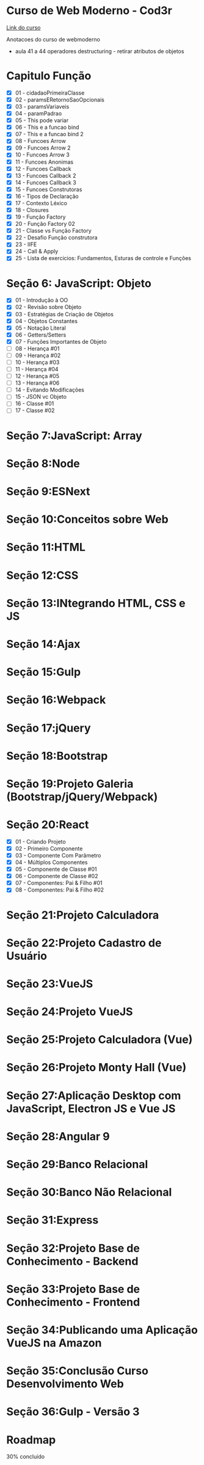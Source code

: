 # Curso de Web Moderno - Cod3r

[Link do curso](https://www.udemy.com/course/curso-web/learn/lecture/18932910?start=0#overview)

Anotacoes do curso de webmoderno

- aula 41 a 44 operadores destructuring - retirar atributos de objetos

# Capitulo Função

- [x] 01 - cidadaoPrimeiraClasse
- [x] 02 - paramsERetornoSaoOpcionais
- [x] 03 - paramsVariaveis
- [x] 04 - paramPadrao
- [x] 05 - This pode variar
- [x] 06 - This e a funcao bind
- [x] 07 - This e a funcao bind 2
- [x] 08 - Funcoes Arrow
- [x] 09 - Funcoes Arrow 2
- [x] 10 - Funcoes Arrow 3
- [x] 11 - Funcoes Anonimas
- [x] 12 - Funcoes Callback
- [x] 13 - Funcoes Callback 2
- [x] 14 - Funcoes Callback 3
- [x] 15 - Funcoes Construtoras
- [x] 16 - Tipos de Declaração
- [x] 17 - Contexto Léxico
- [x] 18 - Closures
- [x] 19 - Função Factory
- [x] 20 - Função Factory 02
- [x] 21 - Classe vs Função Factory
- [x] 22 - Desafio Função construtora
- [x] 23 - IIFE
- [x] 24 - Call & Apply
- [x] 25 - Lista de exercicios: Fundamentos, Esturas de controle e Funções

# Seção 6: JavaScript: Objeto

- [x] 01 - Introdução à OO
- [x] 02 - Revisão sobre Objeto
- [x] 03 - Estratégias de Criação de Objetos
- [x] 04 - Objetos Constantes
- [x] 05 - Notação Literal
- [x] 06 - Getters/Setters
- [x] 07 - Funções Importantes de Objeto
- [ ] 08 - Herança #01
- [ ] 09 - Herança #02
- [ ] 10 - Herança #03
- [ ] 11 - Herança #04
- [ ] 12 - Herança #05
- [ ] 13 - Herança #06
- [ ] 14 - Evitando Modificações
- [ ] 15 - JSON vc Objeto
- [ ] 16 - Classe #01
- [ ] 17 - Classe #02

# Seção 7:JavaScript: Array

# Seção 8:Node

# Seção 9:ESNext

# Seção 10:Conceitos sobre Web

# Seção 11:HTML

# Seção 12:CSS

# Seção 13:INtegrando HTML, CSS e JS 

# Seção 14:Ajax

# Seção 15:Gulp

# Seção 16:Webpack

# Seção 17:jQuery

# Seção 18:Bootstrap

# Seção 19:Projeto Galeria (Bootstrap/jQuery/Webpack)

# Seção 20:React

- [x] 01 - Criando Projeto
- [x] 02 - Primeiro Componente
- [x] 03 - Componente Com Parâmetro
- [x] 04 - Múltiplos Componentes
- [x] 05 - Componente de Classe #01
- [x] 06 - Componente de Classe #02
- [x] 07 - Componentes: Pai & Filho #01
- [x] 08 - Componentes: Pai & Filho #02

# Seção 21:Projeto Calculadora

# Seção 22:Projeto Cadastro de Usuário

# Seção 23:VueJS

# Seção 24:Projeto VueJS

# Seção 25:Projeto Calculadora (Vue)

# Seção 26:Projeto Monty Hall (Vue)

# Seção 27:Aplicação Desktop com JavaScript, Electron JS e Vue JS 

# Seção 28:Angular 9

# Seção 29:Banco Relacional

# Seção 30:Banco Não Relacional

# Seção 31:Express

# Seção 32:Projeto Base de Conhecimento - Backend

# Seção 33:Projeto Base de Conhecimento - Frontend

# Seção 34:Publicando uma Aplicação VueJS na Amazon

# Seção 35:Conclusão Curso Desenvolvimento Web

# Seção 36:Gulp - Versão 3

# Roadmap

30% concluído

